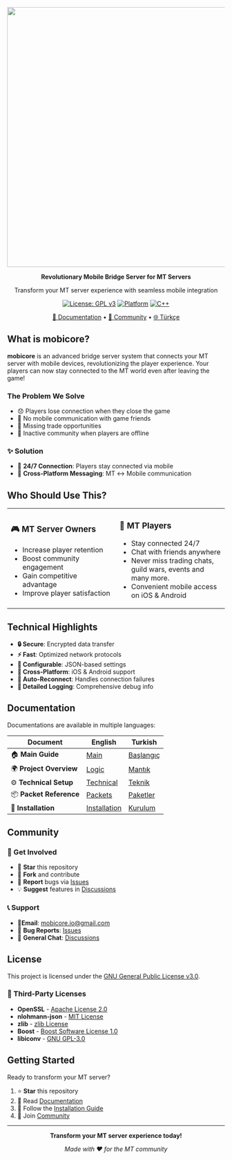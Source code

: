 <div align="center">

<img src="demo.gif" height="600" />

**Revolutionary Mobile Bridge Server for MT Servers**

Transform your MT server experience with seamless mobile integration

[![License: GPL v3](https://img.shields.io/badge/License-GPLv3-blue.svg)](https://www.gnu.org/licenses/gpl-3.0)
[![Platform](https://img.shields.io/badge/Platform-FreeBSD-red)](https://www.freebsd.org/)
[![C++](https://img.shields.io/badge/C%2B%2B-17-00599C.svg)](https://isocpp.org/)

[📖 Documentation](README/en.md) • [💬 Community](#-community) • [🌐 Türkçe](README/tr.md)

</div>

## What is mobicore?

**mobicore** is an advanced bridge server system that connects your MT server with mobile devices, revolutionizing the player experience. Your players can now stay connected to the MT world even after leaving the game!


### The Problem We Solve

- 😞 Players lose connection when they close the game
- 📱 No mobile communication with game friends
- 🏪 Missing trade opportunities
- 👥 Inactive community when players are offline


### ✨ Solution

- 🔄 **24/7 Connection**: Players stay connected via mobile
- 💬 **Cross-Platform Messaging**: MT ↔ Mobile communication


## Who Should Use This?

<table>
<tr>
<td width="50%">

### 🎮 **MT Server Owners**
- Increase player retention
- Boost community engagement
- Gain competitive advantage
- Improve player satisfaction

</td>
<td width="50%">

### 👥 **MT Players**
- Stay connected 24/7
- Chat with friends anywhere
- Never miss trading chats, guild wars, events and many more.
- Convenient mobile access on iOS & Android

</td>
</tr>
</table>


## Technical Highlights

- **🔒 Secure**: Encrypted data transfer
- **⚡ Fast**: Optimized network protocols
- **🔧 Configurable**: JSON-based settings
- **📱 Cross-Platform**: iOS & Android support
- **🔄 Auto-Reconnect**: Handles connection failures
- **📝 Detailed Logging**: Comprehensive debug info


## Documentation

Documentations are available in multiple languages:

| Document | English | Turkish |
|----------|---------|---------|
| 🏠 **Main Guide** | [Main](README/en.md) | [Başlangıç](README/tr.md) |
| 🌍 **Project Overview** | [Logic](README/docs/logic_en.md) | [Mantık](README/docs/logic_tr.md) |
| ⚙️ **Technical Setup** | [Technical](README/docs/tech_en.md) | [Teknik](README/docs/tech_tr.md) |
| 📦 **Packet Reference** | [Packets](README/docs/packets_en.md) | [Paketler](README/docs/packets_tr.md) |
| 🔧 **Installation** | [Installation](README/docs/this_en.md) | [Kurulum](README/docs/this_tr.md) |


## Community

### 🤝 Get Involved
- 🌟 **Star** this repository
- 🍴 **Fork** and contribute
- 🐛 **Report** bugs via [Issues](https://github.com/fewthinbo/mobicore/issues)
- 💡 **Suggest** features in [Discussions](https://github.com/fewthinbo/mobicore/discussions)

### 📞 Support
- 📧**Email**: mobicore.io@gmail.com
- 🐛 **Bug Reports**: [Issues](https://github.com/fewthinbo/mobicore/issues)
- 💬 **General Chat**: [Discussions](https://github.com/fewthinbo/mobicore/discussions)


## License

This project is licensed under the [GNU General Public License v3.0](LICENSE). 

### 🔗 Third-Party Licenses
- **OpenSSL** - [Apache License 2.0](https://www.apache.org/licenses/LICENSE-2.0)
- **nlohmann-json** - [MIT License](https://opensource.org/licenses/MIT)
- **zlib** - [zlib License](https://zlib.net/zlib_license.html)
- **Boost** - [Boost Software License 1.0](https://www.boost.org/LICENSE_1_0.txt)
- **libiconv** - [GNU GPL-3.0](https://www.gnu.org/licenses/gpl-3.0.html)


## Getting Started

Ready to transform your MT server? 

1. ⭐ **Star** this repository
2. 📖 Read [Documentation](README/en.md)
3. 🚀 Follow the [Installation Guide](README/docs/this_en.md)
4. 💬 Join [Community](https://github.com/fewthinbo/mobicore/discussions)

---

<div align="center">

**Transform your MT server experience today!**

*Made with ❤️ for the MT community*

</div> 
